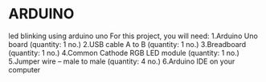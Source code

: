 # ARDUINO
 led blinking using arduino uno
 For this project, you will need:
1.Arduino Uno board (quantity: 1 no.)
2.USB cable A to B (quantity: 1 no.)
3.Breadboard (quantity: 1 no.)
4.Common Cathode RGB LED module (quantity: 1 no.)
5.Jumper wire – male to male (quantity: 4 no.)
6.Arduino IDE on your computer
